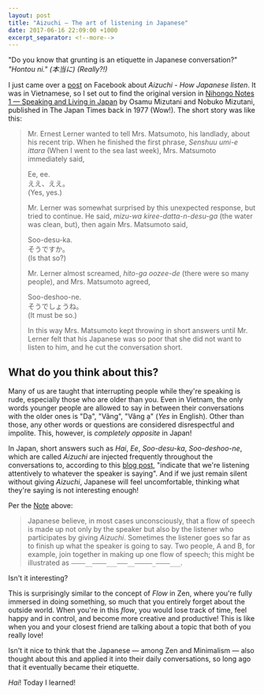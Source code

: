 ```yaml
---
layout: post
title: "Aizuchi — The art of listening in Japanese"
date: 2017-06-16 22:09:00 +1000
excerpt_separator: <!--more-->
---
```


"Do you know that grunting is an etiquette in Japanese conversation?"  
*"Hontou ni." (本当に) (Really?!)*

<!--more-->

I just came over a [post][1] on Facebook about *Aizuchi - How Japanese listen*. It was in Vietnamese, so I set out to
find the original version in [Nihongo Notes 1 — Speaking and Living in Japan][2] by Osamu Mizutani and Nobuko Mizutani,
published in The Japan Times back in 1977 (Wow!). The short story was like this:

> Mr. Ernest Lerner wanted to tell Mrs. Matsumoto, his landlady, about his recent trip. When he finished the first
> phrase, *Senshuu umi-e ittara* (When I went to the sea last week), Mrs. Matsumoto immediately said,
>
> Ee, ee.  
> ええ、ええ。  
> (Yes, yes.)
>
> Mr. Lerner was somewhat surprised by this unexpected response, but tried to continue. He said, *mizu-wa
> kiree-datta-n-desu-ga* (the water was clean, but), then again Mrs. Matsumoto said,
>
> Soo-desu-ka.  
> そうですか。  
> (Is that so?)
>
> Mr. Lerner almost screamed, *hito-ga oozee-de* (there were so many people), and Mrs. Matsumoto agreed,
>
> Soo-deshoo-ne.  
> そうでしょうね。  
> (It must be so.)
>
> In this way Mrs. Matsumoto kept throwing in short answers until Mr. Lerner felt that his Japanese was so poor that
she did not want to listen to him, and he cut the conversation short.

## What do you think about this?

Many of us are taught that interrupting people while they're speaking is rude, especially those who are older than you.
Even in Vietnam, the only words younger people are allowed to say in between their conversations with the older ones is
"Dạ", "Vâng", "Vâng ạ" (*Yes* in English). Other than those, any other words or questions are considered disrespectful
and impolite. This, however, is *completely opposite* in Japan!

In Japan, short answers such as *Hai*, *Ee*, *Soo-desu-ka*, *Soo-deshoo-ne*, which are called *Aizuchi* are injected
frequently throughout the conversations to, according to this [blog post][3], "indicate that we're listening attentively
to whatever the speaker is saying". And if we just remain silent without giving *Aizuchi*, Japanese will feel
uncomfortable, thinking what they're saying is not interesting enough!

Per the [Note][2] above:

> Japanese believe, in most cases unconsciously, that a flow of speech is made up not only by the speaker but also by
the listener who participates by giving *Aizuchi*. Sometimes the listener goes so far as to finish up what the speaker
is going to say. Two people, A and B, for example, join together in making up one flow of speech; this might be
illustrated as `————__————___———__—————_————___`.

Isn't it interesting?

This is surprisingly similar to the concept of *Flow* in Zen, where you're fully immersed in doing something, so much
that you entirely forget about the outside world. When you're in this *flow*, you would lose track of time, feel happy
and in control, and become more creative and productive! This is like when you and your closest friend are talking about
a topic that both of you really love!

Isn't it nice to think that the Japanese — among Zen and Minimalism — also thought about this and applied it into their
daily conversations, so long ago that it eventually became their etiquette.

*Hai*! Today I learned!

[1]: https://www.facebook.com/WOW.Japanese/photos/a.159147067582271.1073741839.122528627910782/844706239026347/
[2]: http://nidamonogatari.spdns.de/Japanese%20Language%20Learning%20Pack/04.Grammar%2C%20Workbooks%2C%20Usage/Nihongo%20Notes%20Vol%2001-10/Nihongo%20Notes%2001%20-%20Speaking%20and%20Living%20in%20Japan_4789000680.pdf
[3]: http://www.fluentu.com/japanese/blog/aizuchi/
